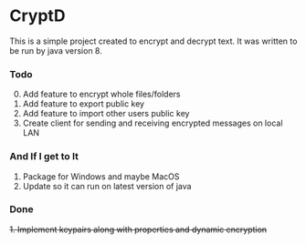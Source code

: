 # CryptD

This is a simple project created to encrypt and decrypt text. It was written to be run by java version 8.

### Todo

0. Add feature to encrypt whole files/folders
1. Add feature to export public key
2. Add feature to import other users public key
3. Create client for sending and receiving encrypted messages on local LAN 


### And If I get to It

1. Package for Windows and maybe MacOS
2. Update so it can run on latest version of java

### Done

~~1. Implement keypairs along with properties and dynamic encryption~~
